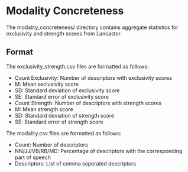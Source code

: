 # Modality Concreteness
The modality_concreteness/ directory contains aggregate statistics for exclusivity and strength scores from Lancaster.

## Format
The exclusivity_strength.csv files are formatted as follows:
- Count Exclusivity: Number of descriptors with exclusivity scores
- M: Mean exclusivity score
- SD: Standard deviation of exclusivity score
- SE: Standard error of exclusivity score
- Count Strength: Number of descriptors with strength scores
- M: Mean strength score
- SD: Standard deviation of strength score
- SE: Standard error of strength score

The modality.csv files are formatted as follows:
- Count: Number of descriptors
- NN/JJ/VB/RB/MD: Percentage of descriptors with the corresponding part of speech
- Descriptors: List of comma seperated descriptors